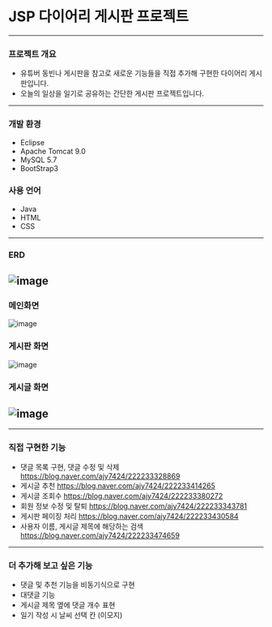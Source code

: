 # JSP 다이어리 게시판 프로젝트
---
### 프로젝트 개요
* 유튜버 동빈나 게시판을 참고로 새로운 기능들을 직접 추가해 구현한 다이어리 게시판입니다.
* 오늘의 일상을 일기로 공유하는 간단한 게시판 프로젝트입니다.
---
### 개발 환경
* Eclipse
* Apache Tomcat 9.0
* MySQL 5.7
* BootStrap3
### 사용 언어
* Java
* HTML
* CSS
---
### ERD
![image](https://user-images.githubusercontent.com/76156034/107023160-96cd2600-67e9-11eb-84d4-f6722d190176.png)
---
### 메인화면
![image](https://user-images.githubusercontent.com/76156034/107023411-f297af00-67e9-11eb-810c-19229b9d1f25.png)

### 게시판 화면
![image](https://user-images.githubusercontent.com/76156034/107024194-10b1df00-67eb-11eb-8efc-60f94d658118.png)

### 게시글 화면
![image](https://user-images.githubusercontent.com/76156034/107850938-8d773580-6e49-11eb-8561-07d271db0f33.png)
---
---
### 직접 구현한 기능
* 댓글 목록 구현, 댓글 수정 및 삭제 https://blog.naver.com/ajy7424/222233328869
* 게시글 추천 https://blog.naver.com/ajy7424/222233414265
* 게시글 조회수 https://blog.naver.com/ajy7424/222233380272
* 회원 정보 수정 및 탈퇴 https://blog.naver.com/ajy7424/222233343781
* 게시판 페이징 처리 https://blog.naver.com/ajy7424/222233430584
* 사용자 이름, 게시글 제목에 해당하는 검색 https://blog.naver.com/ajy7424/222233474659
---
### 더 추가해 보고 싶은 기능
* 댓글 및 추천 기능을 비동기식으로 구현
* 대댓글 기능
* 게시글 제목 옆에 댓글 개수 표현
* 일기 작성 시 날씨 선택 칸 (이모지)

